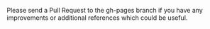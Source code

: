 Please send a Pull Request to the gh-pages branch if you have any improvements or additional references which could be useful.
